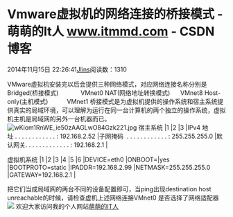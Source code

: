 
# Vmware虚拟机的网络连接的桥接模式 - 萌萌的It人 www.itmmd.com - CSDN博客


2014年11月15日 22:26:41[Jlins](https://me.csdn.net/dyllove98)阅读数：1310


VMware虚拟机安装完以后会提供三种网络模式，对应网络连接名称分别是
Bridged(桥接模式)             VMnet0
NAT(网络地址转换模式)      VMnet8
Host-only(主机模式)           VMnet1
桥接模式是为虚拟机提供的操作系统和宿主系统提供真实的局域环境，可以理解为运行在同一台计算机的两个独立的操作系统，虚拟机主机是局域网的另外一台机器而已。
![wKiom1RnWE_ie50zAAGLwO84Gzk221.jpg](http://s3.51cto.com/wyfs02/M00/53/72/wKiom1RnWE_ie50zAAGLwO84Gzk221.jpg)
宿主系统
|1
|2
|3
|IPv4 地址 . . . . . . . . . . . . : 192.168.2.52
|子网掩码  . . . . . . . . . . . . : 255.255.255.0
|默认网关. . . . . . . . . . . . . : 192.168.2.1
|

虚拟机系统
|1
|2
|3
|4
|5
|6
|DEVICE=eth0
|ONBOOT=|yes
|BOOTPROTO=static
|IPADDR=192.168.2.99
|NETMASK=255.255.255.0
|GATEWAY=192.168.2.1
|

把它们当成局域网的两台不同的设备配置即可，当ping出现destination host unreachable的时候，请检查虚机上述网络连接VMnet0 是否选择了网络适配器
![](http://images.cnitblog.com/blog/437282/201411/041405283617635.gif)
欢迎大家访问我的个人网站[萌萌的IT人](http://www.itmmd.com)

